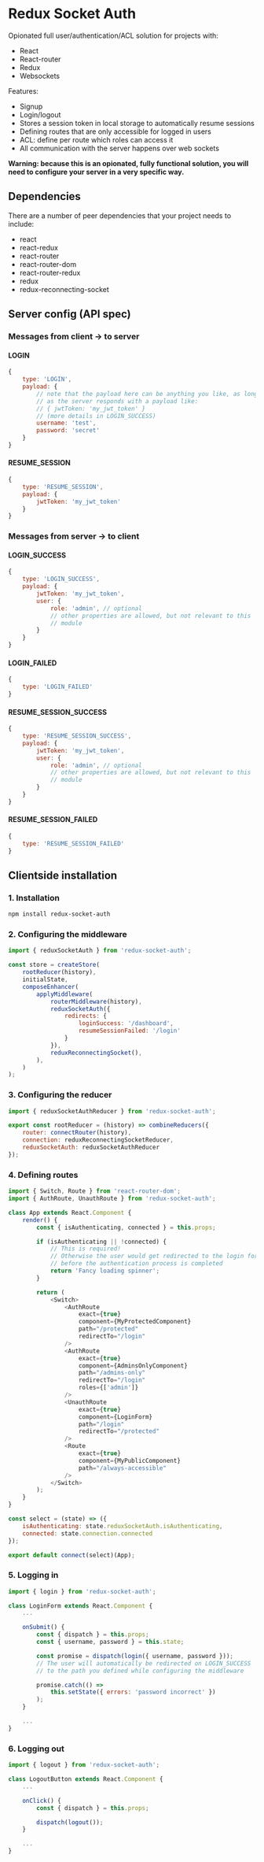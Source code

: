 # Redux Socket Auth

Opionated full user/authentication/ACL solution for projects with:
* React
* React-router
* Redux
* Websockets

Features:
* Signup
* Login/logout
* Stores a session token in local storage to automatically resume sessions
* Defining routes that are only accessible for logged in users
* ACL: define per route which roles can access it
* All communication with the server happens over web sockets

**Warning: because this is an opionated, fully functional solution, you will
need to configure your server in a very specific way.**

## Dependencies

There are a number of peer dependencies that your project needs to
include:
* react
* react-redux
* react-router
* react-router-dom
* react-router-redux
* redux
* redux-reconnecting-socket

## Server config (API spec)

### Messages from client -> to server

#### LOGIN
```js
{
    type: 'LOGIN',
    payload: {
        // note that the payload here can be anything you like, as long
        // as the server responds with a payload like:
        // { jwtToken: 'my_jwt_token' }
        // (more details in LOGIN_SUCCESS)
        username: 'test',
        password: 'secret'
    }
}
```

#### RESUME_SESSION
```js
{
    type: 'RESUME_SESSION',
    payload: {
        jwtToken: 'my_jwt_token'
    }
}
```

### Messages from server -> to client

#### LOGIN_SUCCESS
```js
{
    type: 'LOGIN_SUCCESS',
    payload: {
        jwtToken: 'my_jwt_token',
        user: {
            role: 'admin', // optional
            // other properties are allowed, but not relevant to this
            // module
        }
    }
}
```

#### LOGIN_FAILED
```js
{
    type: 'LOGIN_FAILED'
}
```

#### RESUME_SESSION_SUCCESS
```js
{
    type: 'RESUME_SESSION_SUCCESS',
    payload: {
        jwtToken: 'my_jwt_token',
        user: {
            role: 'admin', // optional
            // other properties are allowed, but not relevant to this
            // module
        }
    }
}
```

#### RESUME_SESSION_FAILED
```js
{
    type: 'RESUME_SESSION_FAILED'
}
```

## Clientside installation

### 1. Installation
```bash
npm install redux-socket-auth
```

### 2. Configuring the middleware
```js
import { reduxSocketAuth } from 'redux-socket-auth';

const store = createStore(
    rootReducer(history),
    initialState,
    composeEnhancer(
        applyMiddleware(
            routerMiddleware(history),
            reduxSocketAuth({
                redirects: {
                    loginSuccess: '/dashboard',
                    resumeSessionFailed: '/login'
                }
            }),
            reduxReconnectingSocket(),
        ),
    )
);
```

### 3. Configuring the reducer
```js
import { reduxSocketAuthReducer } from 'redux-socket-auth';

export const rootReducer = (history) => combineReducers({
    router: connectRouter(history),
	connection: reduxReconnectingSocketReducer,
	reduxSocketAuth: reduxSocketAuthReducer
});
```

### 4. Defining routes
```js
import { Switch, Route } from 'react-router-dom';
import { AuthRoute, UnauthRoute } from 'redux-socket-auth';

class App extends React.Component {
    render() {
        const { isAuthenticating, connected } = this.props;

        if (isAuthenticating || !connected) {
            // This is required!
            // Otherwise the user would get redirected to the login form
            // before the authentication process is completed
            return 'Fancy loading spinner';
        }

        return (
            <Switch>
                <AuthRoute
                    exact={true}
                    component={MyProtectedComponent}
                    path="/protected"
                    redirectTo="/login"
                />
                <AuthRoute
                    exact={true}
                    component={AdminsOnlyComponent}
                    path="/admins-only"
                    redirectTo="/login"
                    roles={['admin']}
                />
                <UnauthRoute
                    exact={true}
                    component={LoginForm}
                    path="/login"
                    redirectTo="/protected"
                />
                <Route
                    exact={true}
                    component={MyPublicComponent}
                    path="/always-accessible"
                />
            </Switch>
        );
    }
}

const select = (state) => ({
    isAuthenticating: state.reduxSocketAuth.isAuthenticating,
    connected: state.connection.connected
});

export default connect(select)(App);
```

### 5. Logging in
```js
import { login } from 'redux-socket-auth';

class LoginForm extends React.Component {
    ...

    onSubmit() {
        const { dispatch } = this.props;
        const { username, password } = this.state;

        const promise = dispatch(login({ username, password }));
        // The user will automatically be redirected on LOGIN_SUCCESS
        // to the path you defined while configuring the middleware

        promise.catch(() =>
            this.setState({ errors: 'password incorrect' })
        );
    }

    ...
}
```

### 6. Logging out
```js
import { logout } from 'redux-socket-auth';

class LogoutButton extends React.Component {
    ...

    onClick() {
        const { dispatch } = this.props;

        dispatch(logout());
    }

    ...
}
```